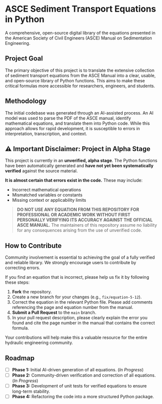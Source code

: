# ASCE Sediment Transport Equations in Python

A comprehensive, open-source digital library of the equations presented in the American Society of Civil Engineers (ASCE) Manual on Sedimentation Engineering.

## Project Goal

The primary objective of this project is to translate the extensive collection of sediment transport equations from the ASCE Manual into a clear, usable, and open-source library of Python functions. This aims to make these critical formulas more accessible for researchers, engineers, and students.

## Methodology

The initial codebase was generated through an AI-assisted process. An AI model was used to parse the PDF of the ASCE manual, identify mathematical equations, and translate them into Python code. While this approach allows for rapid development, it is susceptible to errors in interpretation, transcription, and context.

## ⚠️ Important Disclaimer: Project in Alpha Stage

This project is currently in an **unverified, alpha stage**. The Python functions have been automatically generated and **have not yet been systematically verified** against the source material.

**It is almost certain that errors exist in the code.** These may include:
* Incorrect mathematical operations
* Mismatched variables or constants
* Missing context or applicability limits

> **DO NOT USE ANY EQUATION FROM THIS REPOSITORY FOR PROFESSIONAL OR ACADEMIC WORK WITHOUT FIRST PERSONALLY VERIFYING ITS ACCURACY AGAINST THE OFFICIAL ASCE MANUAL.** The maintainers of this repository assume no liability for any consequences arising from the use of unverified code.

## How to Contribute

Community involvement is essential to achieving the goal of a fully verified and reliable library. We strongly encourage users to contribute by correcting errors.

If you find an equation that is incorrect, please help us fix it by following these steps:
1.  **Fork** the repository.
2.  Create a new branch for your changes (e.g., `fix/equation-5-12`).
3.  Correct the equation in the relevant Python file. Please add comments referencing the page and equation number from the manual.
4.  **Submit a Pull Request** to the `main` branch.
5.  In your pull request description, please clearly explain the error you found and cite the page number in the manual that contains the correct formula.

Your contributions will help make this a valuable resource for the entire hydraulic engineering community.

## Roadmap
* [ ] **Phase 1:** Initial AI-driven generation of all equations. (*In Progress*)
* [ ] **Phase 2:** Community-driven verification and correction of all equations. (*In Progress*)
* [ ] **Phase 3:** Development of unit tests for verified equations to ensure long-term stability.
* [ ] **Phase 4:** Refactoring the code into a more structured Python package.